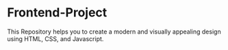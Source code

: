 # Frontend-Project
This Repository helps you to create a modern and visually appealing design using HTML, CSS, and Javascript.
